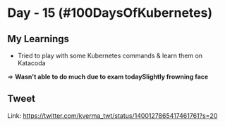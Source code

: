 # Day - 15 (#100DaysOfKubernetes)

## My Learnings

* Tried to play with some Kubernetes commands & learn them on Katacoda
 
=> **Wasn't able to do much due to exam todaySlightly frowning face**

## Tweet

Link: https://twitter.com/kverma_twt/status/1400127865417461761?s=20
